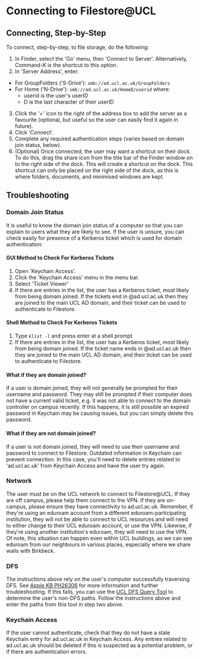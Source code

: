 # Connecting to Filestore@UCL
## Connecting, Step-by-Step
To connect, step-by-step, to file storage, do the following:
1. In Finder, select the 'Go' menu, then 'Connect to Server'. Alternatively, Command-K is the shortcut to this option.
2. In 'Server Address', enter:
  * For GroupFolders ('S-Drive'): `smb://ad.ucl.ac.uk/GroupFolders`
  * For Home ('N-Drive'): `smb://ad.ucl.ac.uk/HomeD/userid` where:
    * userid is the user's userID
    * D is the last character of their userID
3. Click the '+' icon to the right of the address box to add the server as a favourite (optional, but useful so the user can easily find it again in future).
4. Click 'Connect'.
5. Complete any required authentication steps (varies based on domain join status, below).
6. (Optional) Once connected, the user may want a shortcut on their dock. To do this, drag the share icon from the title bar of the Finder window on to the right side of the dock. This will create a shortcut on the dock. This shortcut can only be placed on the right side of the dock, as this is where folders, documents, and minimised windows are kept.

## Troubleshooting
### Domain Join Status
It is useful to know the domain join status of a computer so that you can explain to users what they are likely to see. If the user is unsure, you can check easily for presence of a Kerberos ticket which is used for domain authentication:

#### GUI Method to Check For Kerberos Tickets
1. Open 'Keychain Access'.
2. Click the 'Keychain Access' menu in the menu bar.
3. Select 'Ticket Viewer'
4. If there are entries in the list, the user has a Kerberos ticket, most likely from being domain joined. If the tickets end in @ad.ucl.ac.uk then they are joined to the main UCL AD domain, and their ticket can be used to authenticate to Filestore.

#### Shell Method to Check For Kerberos Tickets
1. Type `klist -l` and press enter at a shell prompt
2. If there are entries in the list, the user has a Kerberos ticket, most likely from being domain joined. If the ticket name ends in @ad.ucl.ac.uk then they are joined to the main UCL AD domain, and their ticket can be used to authenticate to Filestore.

#### What if they are domain joined?
If a user is domain joined, they will not generally be prompted for their username and password. They may still be prompted if their computer does not have a current valid ticket, e.g. it was not able to connect to the domain controller on campus recently. If this happens, it is still possible an expired password in Keychain may be causing issues, but you can simply delete this password.

#### What if they are not domain joined?
If a user is not domain joined, they will need to use their username and password to connect to Filestore. Outdated information in Keychain can prevent connection. In this case, you'll need to delete entries related to 'ad.ucl.ac.uk' from Keychain Access and have the user try again.

### Network
The user must be on the UCL network to connect to Filestore@UCL. If they are off campus, please help them connect to the VPN.
If they are on-campus, please ensure they have connectivity to ad.ucl.ac.uk. Remember, if they're using an eduroam account from a different eduroam-participating institution, they will not be able to connect to UCL resources and will need to either change to their UCL eduroam account, or use the VPN.
Likewise, if they're using another institution's eduroam, they will need to use the VPN. Of note, this situation can happen even within UCL buildings, as we can see eduroam from our neighbours in various places, especially where we share walls with Birkbeck.

### DFS
The instructions above rely on the user's computer successfully traversing DFS. See [Apple KB PH26306](https://support.apple.com/kb/PH26306) for more information and further troubleshooting. If this fails, you can use the [UCL DFS Query Tool](http://webdfs01.ad.ucl.ac.uk/dfs-query/) to determine the user's non-DFS paths. Follow the instructions above and enter the paths from this tool in step two above.

### Keychain Access
If the user cannot authenticate, check that they do not have a stale Keychain entry for ad.ucl.ac.uk in Keychain Access. Any entries related to ad.ucl.ac.uk should be deleted if this is suspected as a potential problem, or if there are authentication errors.
